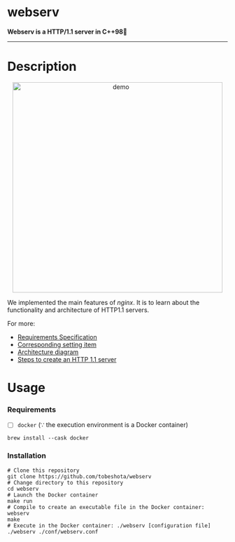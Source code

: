 # webserv
**Webserv is a HTTP/1.1 server in C++98📡**

---

# Description
<p align="center">
 <img width="480" alt="demo" src="https://github.com/user-attachments/assets/a7766069-205a-479e-8f9b-b20359da822c">
</p>

We implemented the main features of _nginx_.
It is to learn about the functionality and architecture of HTTP1.1 servers.

For more:
* [Requirements Specification](https://github.com/tobeshota/webserv/wiki/Requirements-Specification)
* [Corresponding setting item](https://github.com/tobeshota/webserv/wiki/Corresponding-setting-item)
* [Architecture diagram](https://github.com/tobeshota/webserv/wiki/Architecture-diagram)
* [Steps to create an HTTP 1.1 server](https://github.com/tobeshota/webserv/wiki/Steps-to-create-an-HTTP-1.1-server#design)

# Usage
### Requirements
- [ ] `docker` (∵ the execution environment is a Docker container)
```shell
brew install --cask docker
```

### Installation

```shell
# Clone this repository
git clone https://github.com/tobeshota/webserv
# Change directory to this repository
cd webserv
# Launch the Docker container
make run
# Compile to create an executable file in the Docker container: webserv
make
# Execute in the Docker container: ./webserv [configuration file]
./webserv ./conf/webserv.conf
```
